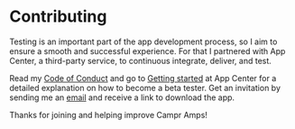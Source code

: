 # Contributing

Testing is an important part of the app development process, so I aim to ensure a smooth and successful experience. For that I partnered with App Center, a third-party service, to continuous integrate, deliver, and test.

Read my [Code of Conduct](https://github.com/Sw1ma/campr-amps/blob/master/.github/CODE_OF_CONDUCT.md) and go to [Getting started](https://docs.microsoft.com/en-us/appcenter/distribution/testers/) at App Center for a detailed explanation on how to become a beta tester. Get an invitation by sending me an [email](mailto:community@easycamperapps.com) and receive a link to download the app.  

Thanks for joining and helping improve Campr Amps!
